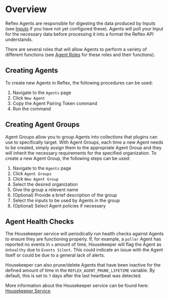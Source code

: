 # Overview

Reflex Agents are responsible for digesting the data produced by Inputs (see [Inputs](docs/inputs/index.md) if you have not yet configured these). Agents will poll your Input for the necessary data before processing it into a format the Reflex API understands.

There are several roles that will allow Agents to perform a variety of different functions (see [Agent Roles](roles.md) for these roles and their functions).

## Creating Agents
To create new Agents in Reflex, the following procedures can be used:
1. Navigate to the `Agents` page
2. Click `New Agent`
3. Copy the Agent Pairing Token command
4. Run the command

## Creating Agent Groups
Agent Groups allow you to group Agents into collections that plugins can use to specifically target. With Agent Groups, each time a new Agent needs to be created, simply assign them to the appropriate Agent Group and they will inherit the necessary requirements for the specified organization. To create a new Agent Group, the following steps can be used:
1. Navigate to the `Agents` page
2. Click `Agent Groups`
3. Click `New Agent Group`
4. Select the desired organization
5. Give the group a relevent name
6. (Optional) Provide a brief description of the group
7. Select the inputs to be used by Agents in the group
8. (Optional) Select Agent policies if necessary

## Agent Health Checks
The Housekeeper service will periodically run health checks against Agents to ensure they are functioning properly. If, for example, a `poller` Agent has reported no events in `x` amount of time, Housekeeper will flag the Agent as `Unhealthy` due to `Events Silent`. This could indicate an issue with the Agent itself or could be due to a general lack of alerts.

Housekeeper can also prune/delete Agents that have been inactive for the defined amount of time in the `REFLEX_AGENT_PRUNE_LIFETIME` variable. By default, this is set to `7` days after the last heartbeat was detected.

More information about the Housekeeper service can be found here: [Housekeeper Service](docs/services/housekeeper.md).
